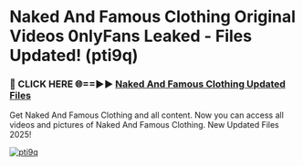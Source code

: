 # Naked And Famous Clothing Original Videos 0nlyFans Leaked - Files Updated! (pti9q)

<h3>🔴 CLICK HERE 🌐==►► <a href="https://tinyurl.com/yckcrads" rel="nofollow">Naked And Famous Clothing Updated Files</a></h3>

Get Naked And Famous Clothing and all content. Now you can access all videos and pictures of Naked And Famous Clothing. New Updated Files 2025!

[![pti9q](https://i.imgur.com/hpKpOFt.gif)](https://tinyurl.com/yckcrads)
